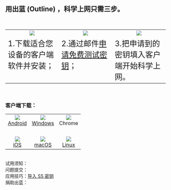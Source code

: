 ## 用出蓝 (Outline) ，科学上网只需三步。
<br>

<center>
<table width="798px">

<tr align="center" valign="top"><td width="33%"><img src="https://raw.githubusercontent.com/wgredlong/wgredlong.github.io/master/img/1.png"></td><td width="33%"><img src="https://raw.githubusercontent.com/wgredlong/wgredlong.github.io/master/img/2.png"></td><td width="33%"><img src="https://raw.githubusercontent.com/wgredlong/wgredlong.github.io/master/img/3.png"></td></tr>

<tr align="left" valign="top"><td><font size="5">1.下载适合您设备的客户端软件并安装；</font></td><td><font size="5">2.通过邮件<a href="mailto:wgredlong@protonmail.com?&subject=申请免费测试密钥">申请免费测试密钥</a>；</font></td><td><font size="5">3.把申请到的密钥填入客户端开始科学上网。</font></td></tr>

</table>
</center>

<br>

### 客户端下载：

<table>  
<tr>
<td align="center"><img src="https://raw.githubusercontent.com/wgredlong/wgredlong.github.io/master/img/platform-android.png"><br><a href="https://play.google.com/store/apps/details?id=org.outline.android.client" title="android-v1.2.9">Android</a></td>
<td align="center"><img src="https://raw.githubusercontent.com/wgredlong/wgredlong.github.io/master/img/platform-windows.png"><br><a href="https://raw.githubusercontent.com/Jigsaw-Code/outline-releases/master/client/stable/Outline-Client.exe" titel="windows">Windows</a></td>
<td align="center"><img src="https://raw.githubusercontent.com/wgredlong/wgredlong.github.io/master/img/platform-chrome.png"><br>Chrome</td>
</tr>
<tr><td>&nbsp;</td></tr>
<tr>
<td align="center"><img src="https://raw.githubusercontent.com/wgredlong/wgredlong.github.io/master/img/platform-apple.png"><br><a href="https://itunes.apple.com/us/app/outline-app/id1356177741" titel="iOS v1.2.5">iOS</a></td>
<td align="center"><img src="https://raw.githubusercontent.com/wgredlong/wgredlong.github.io/master/img/platform-apple.png"><br><a href="https://itunes.apple.com/us/app/outline-app/id1356178125" titel="macOS v1.2.5">macOS</a></td>
<td align="center"><img src="https://raw.githubusercontent.com/wgredlong/wgredlong.github.io/master/img/platform-linux.png"><br><a href="https://raw.githubusercontent.com/Jigsaw-Code/outline-releases/master/client/stable/Outline-Client.AppImage" titel="linux v1.0.1">Linux</a></td>
</tr>
</table>
<br>
试用须知：<https://wgredlong.github.io/announcement.html>
<br>
问题提交：<https://github.com/wgredlong/wgredlong.github.io/issues> 
<br>
应用技巧：<a href="https://wgredlong.github.io/Tips.html">导入 SS 密钥</a>
<br>
捐助出蓝：<https://wgredlong.github.io/donate.html>
